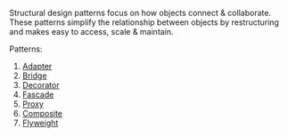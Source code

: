 Structural design patterns focus on how objects connect & collaborate. These patterns simplify the relationship between objects by restructuring and makes easy to access, scale & maintain.

Patterns:
1. [Adapter](Adapter.md)
2. [Bridge](Bridge.md)
3. [Decorator](Decorator.md)
4. [Fascade](Fascade.md)
5. [Proxy](Proxy.md)
6. [Composite](Composite.md)
7. [Flyweight](Flyweight.md)